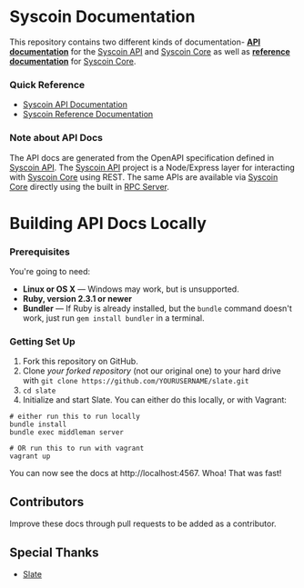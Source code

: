 Syscoin Documentation
===

This repository contains two different kinds of documentation- **[API documentation](https://syscoin.github.io/syscoin-docs/)** for the [Syscoin API](https://github.com/syscoin/syscoin-api) and [Syscoin Core](https://github.com/syscoin/syscoin) as well as **[reference documentation](https://syscoin.readthedocs.io/en/latest/)** for [Syscoin Core](https://github.com/syscoin/syscoin). 

### Quick Reference

 - [Syscoin API Documentation](https://syscoin.github.io/syscoin-docs/)
 - [Syscoin Reference Documentation](https://syscoin.readthedocs.io/en/latest/)

### Note about API Docs
The API docs are generated from the OpenAPI specification defined in [Syscoin API](https://github.com/syscoin/syscoin-api). The [Syscoin API](https://github.com/syscoin/syscoin-api) project is a Node/Express layer for interacting with [Syscoin Core](https://github.com/syscoin/syscoin) using REST. The same APIs are available via [Syscoin Core](https://github.com/syscoin/syscoin) directly using the built in [RPC Server](https://en.bitcoin.it/wiki/API_reference_%28JSON-RPC%29#JSON-RPC).

Building API Docs Locally
===

### Prerequisites

You're going to need:

 - **Linux or OS X** — Windows may work, but is unsupported.
 - **Ruby, version 2.3.1 or newer**
 - **Bundler** — If Ruby is already installed, but the `bundle` command doesn't work, just run `gem install bundler` in a terminal.

### Getting Set Up

1. Fork this repository on GitHub.
2. Clone *your forked repository* (not our original one) to your hard drive with `git clone https://github.com/YOURUSERNAME/slate.git`
3. `cd slate`
4. Initialize and start Slate. You can either do this locally, or with Vagrant:

```shell
# either run this to run locally
bundle install
bundle exec middleman server

# OR run this to run with vagrant
vagrant up
```

You can now see the docs at http://localhost:4567. Whoa! That was fast!

Contributors
--------------------
Improve these docs through pull requests to be added as a contributor.

Special Thanks
--------------------
- [Slate](https://github.com/lord/slate)
